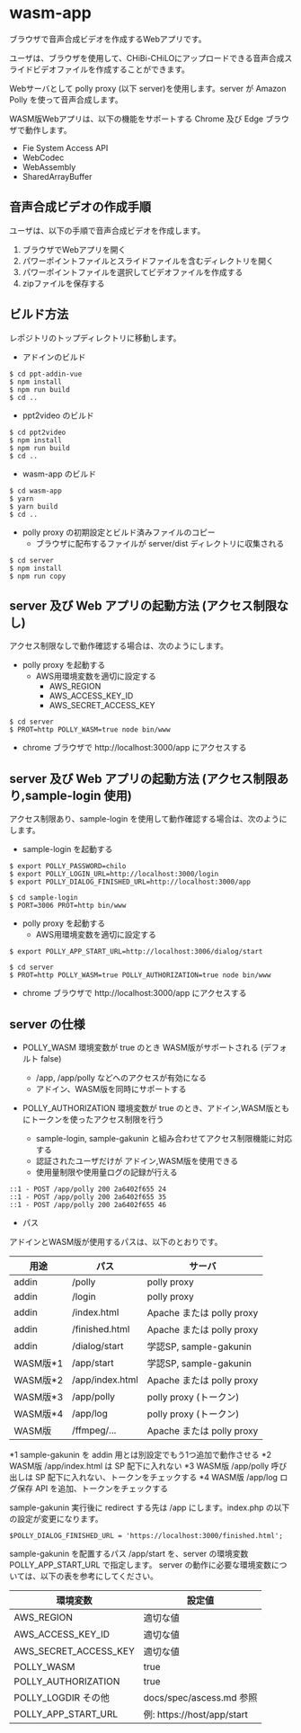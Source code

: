 # wasm-app

ブラウザで音声合成ビデオを作成するWebアプリです。

ユーザは、ブラウザを使用して、CHiBi-CHiLOにアップロードできる音声合成スライドビデオファイルを作成することができます。

Webサーバとして polly proxy (以下 server)を使用します。server が Amazon Polly を使って音声合成します。

WASM版Webアプリは、以下の機能をサポートする Chrome 及び Edge ブラウザで動作します。

- Fie System Access API
- WebCodec
- WebAssembly
- SharedArrayBuffer

## 音声合成ビデオの作成手順

ユーザは、以下の手順で音声合成ビデオを作成します。

1. ブラウザでWebアプリを開く
2. パワーポイントファイルとスライドファイルを含むディレクトリを開く
3. パワーポイントファイルを選択してビデオファイルを作成する
4. zipファイルを保存する

## ビルド方法

レポジトリのトップディレクトリに移動します。

- アドインのビルド

```
$ cd ppt-addin-vue
$ npm install
$ npm run build
$ cd ..
```

- ppt2video のビルド

```
$ cd ppt2video
$ npm install
$ npm run build
$ cd ..
```

- wasm-app のビルド

```
$ cd wasm-app
$ yarn
$ yarn build
$ cd ..
```

- polly proxy の初期設定とビルド済みファイルのコピー
  - ブラウザに配布するファイルが server/dist ディレクトリに収集される

```
$ cd server
$ npm install
$ npm run copy
```

## server 及び Web アプリの起動方法 (アクセス制限なし)

アクセス制限なしで動作確認する場合は、次のようにします。

- polly proxy を起動する
  - AWS用環境変数を適切に設定する
    - AWS_REGION
    - AWS_ACCESS_KEY_ID
    - AWS_SECRET_ACCESS_KEY

```
$ cd server
$ PROT=http POLLY_WASM=true node bin/www
```

- chrome ブラウザで http://localhost:3000/app にアクセスする

## server 及び Web アプリの起動方法 (アクセス制限あり,sample-login 使用)

アクセス制限あり、sample-login を使用して動作確認する場合は、次のようにします。

- sample-login を起動する

```
$ export POLLY_PASSWORD=chilo
$ export POLLY_LOGIN_URL=http://localhost:3000/login
$ export POLLY_DIALOG_FINISHED_URL=http://localhost:3000/app

$ cd sample-login
$ PORT=3006 PROT=http bin/www
```

- polly proxy を起動する
  - AWS用環境変数を適切に設定する

```
$ export POLLY_APP_START_URL=http://localhost:3006/dialog/start

$ cd server
$ PROT=http POLLY_WASM=true POLLY_AUTHORIZATION=true node bin/www
```

- chrome ブラウザで http://localhost:3000/app にアクセスする

## server の仕様

- POLLY_WASM 環境変数が true のとき WASM版がサポートされる (デフォルト false)
  - /app, /app/polly などへのアクセスが有効になる
  - アドイン、WASM版を同時にサポートする

- POLLY_AUTHORIZATION 環境変数が true のとき、アドイン,WASM版ともにトークンを使ったアクセス制限を行う
  - sample-login, sample-gakunin と組み合わせてアクセス制限機能に対応する
  - 認証されたユーザだけが アドイン,WASM版を使用できる
  - 使用量制限や使用量ログの記録が行える

```
::1 - POST /app/polly 200 2a6402f655 24
::1 - POST /app/polly 200 2a6402f655 35
::1 - POST /app/polly 200 2a6402f655 46
```
- パス

アドインとWASM版が使用するパスは、以下のとおりです。

|用途      |パス              |サーバ |
|----------|------------------|------------------------- |
|addin     |/polly            |polly proxy |
|addin     |/login            |polly proxy |
|addin     |/index.html       |Apache または polly proxy |
|addin     |/finished.html    |Apache または polly proxy |
|addin     |/dialog/start     |学認SP, sample-gakunin    |
|WASM版*1  |/app/start        |学認SP, sample-gakunin    |
|WASM版*2  |/app/index.html   |Apache または polly proxy |
|WASM版*3  |/app/polly        |polly proxy (トークン)    |
|WASM版*4  |/app/log          |polly proxy (トークン)    |
|WASM版    |/ffmpeg/...       |Apache または polly proxy |

*1 sample-gakunin を addin 用とは別設定でもう1つ追加で動作させる
*2 WASM版 /app/index.html は SP 配下に入れない
*3 WASM版 /app/polly 呼び出しは SP 配下に入れない、トークンをチェックする
*4 WASM版 /app/log ログ保存 API を追加、トークンをチェックする

sample-gakunin 実行後に redirect する先は /app にします。index.php の以下の設定が変更になります。

```
$POLLY_DIALOG_FINISHED_URL = 'https://localhost:3000/finished.html';
```

sample-gakunin を配置するパス /app/start を、server の環境変数 POLLY_APP_START_URL で指定します。
server の動作に必要な環境変数については、以下の表を参考にしてください。

| 環境変数              | 設定値 |
|-----------------------|--------|
| AWS_REGION            | 適切な値 |
| AWS_ACCESS_KEY_ID     | 適切な値 |
| AWS_SECRET_ACCESS_KEY | 適切な値 |
| POLLY_WASM            | true |
| POLLY_AUTHORIZATION   | true |
| POLLY_LOGDIR その他   | docs/spec/ascess.md 参照 |
| POLLY_APP_START_URL   | 例: https://host/app/start |
